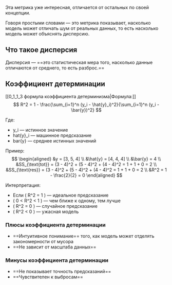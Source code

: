 Эта метрика уже интересная, отличается от остальных по своей концепции.

Говоря простыми словами — это метрика показывает, насколько модель может отличать шум от реальных данных, то есть насколько модель может объяснять дисперсию.

## Что такое дисперсия
Дисперсия — ==это статистическая мера того, насколько данные отличаются от среднего, то есть разброс.==

## Коэффициент детерминации
[[0_1_1_3 формула коэффициента детерминизма|Формула:]]
$$
R^2 = 1 - \frac{\sum_{i=1}^n (y_i - \hat{y}_i)^2}{\sum_{i=1}^n (y_i - \bar{y})^2}
$$

Где:
- y_i  — истинное значение  
- hat{y}_i  — машинное предсказание  
- bar{y}  — среднее истинных значений  

Пример:
$$
\begin{aligned}
&y = [3, 5, 4] \\
&\hat{y} = [4, 4, 4] \\
&\bar{y} = 4 \\
&SS_{\text{tot}} = (3 - 4)^2 + (5 - 4)^2 + (4 - 4)^2 = 1 + 1 + 0 = 2 \\
&SS_{\text{res}} = (3 - 4)^2 + (5 - 4)^2 + (4 - 4)^2 = 1 + 1 + 0 = 2 \\
&R^2 = 1 - \frac{2}{2} = 0
\end{aligned}
$$

Интерпретация:
- Если \( R^2 = 1 \) — идеальное предсказание  
- \( 0 < R^2 < 1 \) — чем ближе к одному, тем лучше  
- \( R^2 = 0 \) — случайное предсказание  
- \( R^2 < 0 \) — ужасная модель

### Плюсы коэффициента детерминации
- ==Интуитивное понимание== того, как модель может отделять закономерности от мусора  
- ==Не зависит от масштаба данных==

### Минусы коэффициента детерминации 
- ==Не показывает точность предсказаний==  
- ==Чувствителен к выбросам==
